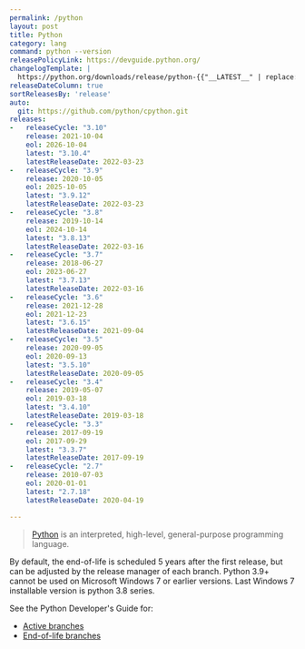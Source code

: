 ```yaml
---
permalink: /python
layout: post
title: Python
category: lang
command: python --version
releasePolicyLink: https://devguide.python.org/
changelogTemplate: |
  https://python.org/downloads/release/python-{{"__LATEST__" | replace:'.',''}}/
releaseDateColumn: true
sortReleasesBy: 'release'
auto:
  git: https://github.com/python/cpython.git
releases:
-   releaseCycle: "3.10"
    release: 2021-10-04
    eol: 2026-10-04
    latest: "3.10.4"
    latestReleaseDate: 2022-03-23
-   releaseCycle: "3.9"
    release: 2020-10-05
    eol: 2025-10-05
    latest: "3.9.12"
    latestReleaseDate: 2022-03-23
-   releaseCycle: "3.8"
    release: 2019-10-14
    eol: 2024-10-14
    latest: "3.8.13"
    latestReleaseDate: 2022-03-16
-   releaseCycle: "3.7"
    release: 2018-06-27
    eol: 2023-06-27
    latest: "3.7.13"
    latestReleaseDate: 2022-03-16
-   releaseCycle: "3.6"
    release: 2021-12-28
    eol: 2021-12-23
    latest: "3.6.15"
    latestReleaseDate: 2021-09-04
-   releaseCycle: "3.5"
    release: 2020-09-05
    eol: 2020-09-13
    latest: "3.5.10"
    latestReleaseDate: 2020-09-05
-   releaseCycle: "3.4"
    release: 2019-05-07
    eol: 2019-03-18
    latest: "3.4.10"
    latestReleaseDate: 2019-03-18
-   releaseCycle: "3.3"
    release: 2017-09-19
    eol: 2017-09-29
    latest: "3.3.7"
    latestReleaseDate: 2017-09-19
-   releaseCycle: "2.7"
    release: 2010-07-03
    eol: 2020-01-01
    latest: "2.7.18"
    latestReleaseDate: 2020-04-19

---
```


> [Python](https://www.python.org/) is an interpreted, high-level, general-purpose programming language.

By default, the end-of-life is scheduled 5 years after the first release, but can be adjusted by the release manager of each branch.
Python 3.9+ cannot be used on Microsoft Windows 7 or earlier versions. Last Windows 7 installable version is python 3.8 series.

See the Python Developer's Guide for:

* [Active branches](https://devguide.python.org/#status-of-python-branches)
* [End-of-life branches](https://devguide.python.org/devcycle/#end-of-life-branches)
